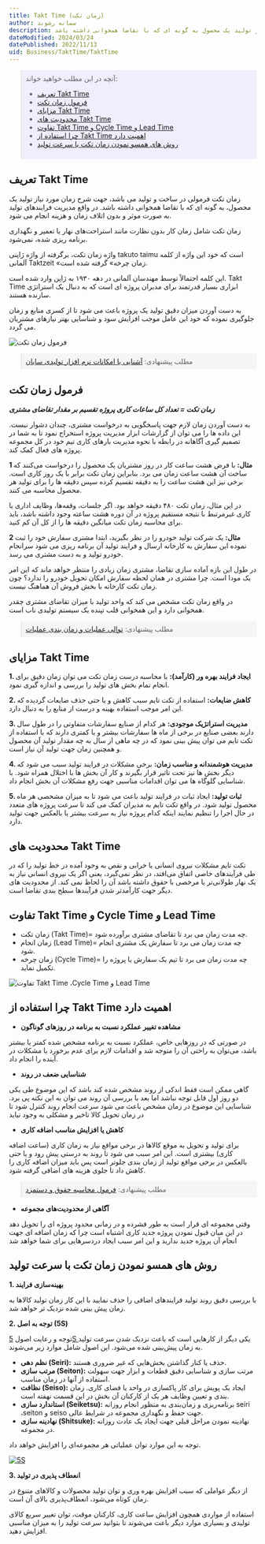 ```yaml
---
title: Takt Time (زمان تکت)
author: سمانه رشوند
description: زمان تکت فرمولی در ساخت و تولید می باشد، جهت شرح زمان مورد نیاز تولید یک محصول به گونه ای که با تقاضا همخوانی داشته باشد.
dateModified: 2024/03/24
datePublished: 2022/11/13
uid: Business/TaktTime/TaktTime
---
```


<blockquote style="background-color:#eeeefc; padding:0.5rem">
آنچه در این مطلب خواهید خواند:

- [تعریف Takt Time](#تعریف-takt-time)
- [فرمول زمان تکت](#فرمول-زمان-تکت)
- [مزایای Takt Time](#مزایای-takt-time)
- [محدودیت های Takt Time](#محدودیت-های-takt-time)
- [تفاوت Takt Time و Cycle Time و Lead Time](#تفاوت-takt-time-و-cycle-time-و-lead-time)
- [چرا استفاده از Takt Time اهمیت دارد](#چرا-استفاده-از-takt-time-اهمیت-دارد)
- [روش های همسو نمودن زمان تکت با سرعت تولید](#روش-های-همسو-نمودن-زمان-تکت-با-سرعت-تولید)

</blockquote>

## تعریف Takt Time
زمان تکت فرمولی در ساخت و تولید می باشد، جهت شرح زمان مورد نیاز تولید یک محصول، به گونه ای که با تقاضا همخوانی داشته باشد. در واقع مدیریت فرایندهای تولید به صورت موثر و بدون اتلاف زمان و هزینه انجام می شود. 

زمان تکت شامل زمان کار بدون نظارت مانند استراحت‌های نهار یا تعمیر و نگهداری برنامه ریزی شده، نمی‌شود. 

واژه زمان تکت، برگرفته از واژه ژاپنی takuto taimu است که خود این واژه از کلمه آلمانی Taktzeit «زمان چرخه» گرفته شده است. 

این کلمه احتمالاً توسط مهندسان آلمانی در دهه ۱۹۳۰ به ژاپن وارد شده ‌است.
Takt Time ابزاری بسیار قدرتمند برای مدیران پروژه ای است که به دنبال یک استراتژی سازنده هستند. 

به دست آوردن میزان دقیق تولید یک پروژه باعث می شود تا از کسری منابع و زمان جلوگیری نموده که خود این عامل موجب افزایش سود و شناسایی بهتر نیازهای مشتریان می گردد. 

![فرمول زمان تکت](./Images/TaktTime.webp)

<blockquote style="background-color:#f5f5f5; padding:0.5rem">
مطلب پیشنهادی: <a href="https://www.hooshkar.com/Software/Sayan/Package/Industrial" target="_blank"> آشنایی با امکانات نرم افزار تولیدی سایان
</a></blockquote>

## فرمول زمان تکت

_**زمان تکت = تعداد کل ساعات کاری پروژه تقسیم بر مقدار تقاضای مشتری**_

به دست آوردن زمان لازم جهت پاسخگویی به درخواست مشتری، چندان دشوار نیست. این داده ‌ها را می توان از گزارشات ابزار مدیریت پروژه استخراج نمود تا به شما در تصمیم گیری آگاهانه در رابطه با نحوه مدیریت بارهای کاری تیم خود در کل مجموعه پروژه ‌های فعال کمک کند.

**1 مثال:**
با فرض هشت ساعت کار در روز مشتریان یک محصول را درخواست می‌کنند که ساخت آن هشت ساعت زمان می برد. بنابراین زمان تکت برابر با یک روز کاری است.
برخی نیز این هشت ساعت را به دقیقه تقسیم کرده سپس دقیقه‌ ها را برای تولید هر محصول محاسبه می‌ کنند. 

در این مثال، زمان تکت ۴۸۰ دقیقه خواهد بود.
اگر جلسات، وقفه‌ها، وظایف اداری یا کاری غیرمرتبط با نتیجه مستقیم پروژه در آن دوره هشت ساعته وجود داشته باشد، باید برای محاسبه زمان تکت میانگین دقیقه ‌ها را از کل آن کم کنید.

**2 مثال:**
یک شرکت تولید خودرو را در نظر بگیرید، ابتدا مشتری سفارش خود را ثبت نموده این سفارش به کارخانه ارسال و فرایند تولید آن برنامه ریزی می شود سرانجام خودرو تولید و به دست مشتری می رسد. 

در طول این بازه آماده سازی تقاضا، مشتری زمان زیادی را منتظر خواهد ماند که این امر یک مودا است.
چرا مشتری در همان لحظه سفارش امکان تحویل خودرو را ندارد؟ چون زمان تکت کارخانه با بخش فروش آن هماهنگ نیست. 

در واقع زمان تکت مشخص می کند که واحد تولید با میزان تقاضای مشتری چقدر همخوانی دارد و این همخوانی قلب تپنده یک سیستم تولیدی ناب است. 

<blockquote style="background-color:#f5f5f5; padding:0.5rem">
مطلب پیشنهادی: <a href="https://www.hooshkar.com/Wiki/Production/SequenceOfOperations" target="_blank">توالی عملیات و زمان بندی عملیات
</a></blockquote>

## مزایای Takt Time

**1.	ایجاد فرایند بهره ور (کارآمد):** با محاسبه درست زمان تکت می توان زمان دقیق برای انجام تمام بخش های تولید را بررسی و اندازه گیری نمود.

**2.	کاهش ضایعات:** استفاده از تکت تایم سبب کاهش و یا حتی حذف ضایعات گردیده که این امر موجب استفاده بهینه و درست از منابع را به دنبال دارد.

**3.	مدیریت استراتژیک موجودی:** هر کدام از صنایع سفارشات متفاوتی را در طول سال دارند بعضی صنایع در برخی از ماه ها سفارشات بیشتر و یا کمتری دارند که با استفاده از تکت تایم می توان پیش بینی نمود که در چه ماهی از سال به چه مقدار تولید آن محصول و همچنین زمان جهت تولید آن نیاز است.

**4.	مدیریت هوشمندانه و مناسب زمان:** برخی مشکلات در فرایند تولید سبب می شود که دیگر بخش ها نیز تحت تاثیر قرار بگیرند و کار آن بخش ها با اختلال همراه شود. با شناسایی گلوگاه ها می توان اقدامات مناسبی جهت رفع مشکلات آن بخش انجام داد.

**5.	ثبات تولید:** ایجاد ثبات در فرایند تولید باعث می شود تا به میزان مشخصی هر ماه محصول تولید شود. در واقع تکت تایم به مدیران کمک می کند تا سرعت پروژه های متعدد در حال اجرا را تنظیم نمایند اینکه کدام پروژه نیاز به سرعت بیشتر یا بالعکس جهت تولید دارد.

## محدودیت های Takt Time

تکت تایم مشکلات نیروی انسانی یا خرابی و نقص به وجود آمده در خط تولید را که در طی فرآیندهای خاصی اتفاق می‌افتد، در نظر نمی‌گیرد، یعنی اگر یک نیروی انسانی نیاز به یک نهار طولانی‌تر یا مرخصی با حقوق داشته باشد آن را لحاظ نمی کند. 
از محدودیت های دیگر جهت کارآمدتر شدن فرآیندها سطح‌ بندی تقاضا است.

## تفاوت Takt Time و Cycle Time و Lead Time
*	زمان تکت (Takt Time)= چه مدت زمان می برد تا تقاضای مشتری برآورده شود.
*	زمان انجام (Lead Time)= چه مدت زمان می برد تا سفارش یک مشتری انجام شود.
*	زمان چرخه (Cycle Time)= چه مدت زمان می برد تا تیم یک سفارش یا پروژه را تکمیل نماید.

![تفاوت Takt Time ،Cycle Time و Lead Time](./Images/TaktTimeVsCycleTimeVsLeadTime.webp)

## چرا استفاده از Takt Time اهمیت دارد

*	**مشاهده تغییر عملکرد نسبت به برنامه در روزهای گوناگون**

در صورتی که در روزهایی خاص، عملکرد نسبت به برنامه مشخص شده کمتر یا بیشتر باشد، می‌توان به راحتی آن را متوجه شد و اقدامات لازم برای عدم برخورد با مشکلات در آینده را انجام داد.


*	**شناسایی ضعف در روند**

گاهی ممکن است فقط اندکی از روند مشخص شده کند باشد که این موضوع طی یکی دو روز اول قابل توجه نباشد اما بعد با بررسی آن روند می توان به این نکته پی برد. شناسایی این موضوع در زمان مشخص باعث می شود سرعت انجام روند کنترل شود تا در زمان تحویل کالا تاخیر و مشکلی به وجود نیاید

*	**کاهش یا افزایش مناسب اضافه کاری**

برای تولید و تحویل به موقع کالاها در برخی مواقع نیاز به زمان کاری (ساعت اضافه کاری) بیشتری است. این امر سبب می شود تا روند به درستی پیش رود و یا حتی بالعکس در برخی مواقع تولید از زمان بندی جلوتر است پس باید میزان اضافه کاری را کاهش داد تا جلوی هزینه های اضافی گرفته شود. 

<blockquote style="background-color:#f5f5f5; padding:0.5rem">
مطلب پیشنهادی: <a href="https://www.hooshkar.com/Wiki/Payroll/PayrollFormula" target="_blank">فرمول محاسبه حقوق و دستمزد
</a></blockquote>

*	**آگاهی از محدودیت‌های مجموعه**

وقتی مجموعه ای قرار است به طور فشرده و در زمانی محدود پروژه ای را تحویل دهد در این میان قبول نمودن پروژه جدید کاری اشتباه است چرا که زمان اضافه ای جهت انجام آن پروژه جدید ندارید و این امر سبب ایجاد دردسرهایی برای شما خواهد شد

## روش های همسو نمودن زمان تکت با سرعت تولید

**1.	بهینه‌سازی فرایند**

با بررسی دقیق روند تولید فرایندهای اضافی را حذف نمایید با این کار زمان تولید کالاها به زمان پیش بینی شده نزدیک تر خواهد شد.


**2.	توجه به اصل  (5S)**

توجه و رعایت اصول <a href="https://www.hooshkar.com/Wiki/Business/5S" target="_blank">5S
</a> یکی دیگر از کارهایی است که باعث نزدیک شدن سرعت تولید به زمان پیش‌بینی شده می‌شود. این اصول شامل موارد زیر می‌شوند.

   *  **نظم دهی (Seiri):** حذف یا کنار گذاشتن بخش‌هایی که غیر ضروری هستند.
   *	**مرتب سازی (Seiton):** مرتب سازی و شناسایی دقیق قطعات و ابزار جهت سهولت استفاده از آنها در زمان مناسب.
   *	**نظافت (Seiso):** ایجاد یک پویش برای کار پاکسازی در واحد یا فضای کاری. زمان ‌بندی و تعیین وظایف هر یک از کارکنان آن بخش در این قسمت نهفته است.
   *	**استاندارد سازی (Seiketsu):** برنامه‌ریزی و زمان‌بندی به منظور انجام روزانه seiri ،seiton و seiso جهت حفظ و نگهداری مجموعه در شرایط عالی.
   *	**نهادینه سازی (Shitsuke):** نهادینه نمودن مراحل قبلی جهت ایجاد یک عادت روزانه در مجموعه.

توجه به این موارد توان عملیاتی هر مجموعه‌ای را افزایش خواهد داد.

<a href="https://www.hooshkar.com/Wiki/Business/5S" target="_blank">![5S](./Images/5S.webp)
</a>


**3.	انعطاف پذیری در تولید**

از دیگر عواملی که سبب افزایش بهره وری و توان تولید محصولات و کالاهای متنوع در زمان کوتاه می‌شود، انعطاف‌پذیری بالای آن است. 

استفاده از مواردی همچون افزایش ساعت کاری، کارکنان موقت، توان تغییر سریع کالای تولیدی و بسیاری موارد دیگر باعث می‌شوند تا بتوانید سرعت تولید را به میزان مناسبی افزایش دهید.


[مقدمه]: #مقدمه
[فرمول زمان تکت]: #فرمول-زمان-تکت
[مزایای Takt Time]: #مزایای-takt-time
[محدودیت های Takt Time]: #محدودیت-های-takt-time
[تفاوت Takt Time ،Cycle Time و Lead Time]: #تفاوت-takt-time-،cycle-time-و-lead-time
[چرا استفاده از Takt Time اهمیت دارد]: #چرا-استفاده-از-takt-time-اهمیت-دارد
[روش های همسو نمودن زمان تکت با سرعت تولید]: #روش-های-همسو-نمودن-زمان-تکت-با-سرعت-تولید